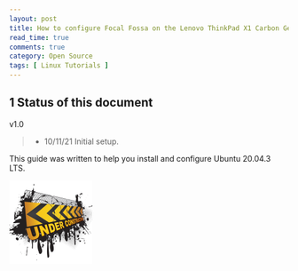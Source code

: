 ```yaml
---
layout: post
title: How to configure Focal Fossa on the Lenovo ThinkPad X1 Carbon Gen 8
read_time: true
comments: true
category: Open Source 
tags: [ Linux Tutorials ]
---
```


**1 Status of this document**
-----------------------------

v1.0
> * 10/11/21 Initial setup.

This guide was written to help you install and configure Ubuntu 20.04.3 LTS. 

![](/assets/under-construction.png)
